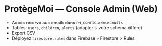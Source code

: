 # ProtègeMoi — Console Admin (Web)
- Accès réservé aux emails dans `PM_CONFIG.adminEmails`
- Tables: `users`, `children`, `alerts` (adapter si votre schéma diffère)
- Export CSV
- Déployez `firestore.rules` dans Firebase > Firestore > Rules
